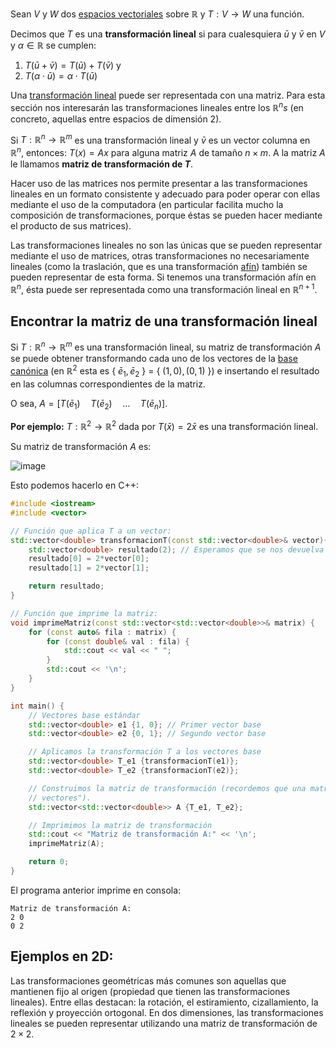 Sean $V$ y $W$ dos [espacios vectoriales](https://es.wikipedia.org/wiki/Espacio_vectorial) sobre $\mathbb{R}$ y $T:V \to W$ una función.

Decimos que $T$ es una **transformación lineal** si para cualesquiera $\bar{u}$ y $\bar{v}$ en $V$ y $\alpha \in \mathbb{R}$ se cumplen:
1. $T(\bar{u}+\bar{v})=T(\bar{u})+T(\bar{v})$ y
2. $T(\alpha \cdot \bar{u})=\alpha \cdot T(\bar{u})$

Una [transformación lineal](https://www.youtube.com/watch?v=kYB8IZa5AuE) puede ser representada con una matriz. Para esta sección nos interesarán las transformaciones lineales entre los $\mathbb{R}^n$*s* (en concreto, aquellas entre espacios de dimensión 2).

Si $T:\mathbb{R}^n \to \mathbb{R}^m$ es una transformación lineal y $\bar{v}$ es un vector columna en $\mathbb{R}^n$, entonces: $T(x)=Ax$ para alguna matriz $A$ de tamaño $n \times m$. A la matriz $A$ le llamamos **matriz de transformación de $T$**.

Hacer uso de las matrices nos permite presentar a las transformaciones lineales en un formato consistente y adecuado para poder operar con ellas mediante el uso de la computadora (en particular facilita mucho la composición de transformaciones, porque éstas se pueden hacer mediante el producto de sus matrices).

Las transformaciones lineales no son las únicas que se pueden representar mediante el uso de matrices, otras transformaciones no necesariamente lineales (como la traslación, que es una transformación [afín](https://en.wikipedia.org/wiki/Affine_transformation)) también se pueden representar de esta forma. Si tenemos una transformación afín en $\mathbb{R}^n$, ésta puede ser representada como una transformación lineal en $\mathbb{R}^{n+1}$.

## Encontrar la matriz de una transformación lineal

Si $T:\mathbb{R}^n \to \mathbb{R}^m$ es una transformación lineal, su matriz de transformación $A$ se puede obtener transformando cada uno de los vectores de la [base canónica](https://es.wikipedia.org/wiki/Base_can%C3%B3nica) (en $\mathbb{R}^2$ esta es { $\bar{e}_1, \bar{e}_2$ } $=$ { $(1,0), (0,1)$ }) e insertando el resultado en las columnas correspondientes de la matriz.

O sea, $A=[T(\bar{e}_1)\quad T(\bar{e}_2) \quad...\quad T(\bar{e}_n)]$.

**Por ejemplo:** $T:\mathbb{R}^2 \to \mathbb{R}^2$ dada por $T(\bar{x})=2\bar{x}$ es una transformación lineal.

Su matriz de transformación $A$ es: 

![image](https://github.com/user-attachments/assets/c9d2111b-7be8-46ba-a4b5-b508280cbf9b)


Esto podemos hacerlo en C++:
```c++
#include <iostream>
#include <vector>

// Función que aplica T a un vector:
std::vector<double> transformacionT(const std::vector<double>& vector){
    std::vector<double> resultado(2); // Esperamos que se nos devuelva un vector en R2
    resultado[0] = 2*vector[0];
    resultado[1] = 2*vector[1];

    return resultado;
}

// Función que imprime la matriz:
void imprimeMatriz(const std::vector<std::vector<double>>& matrix) {
    for (const auto& fila : matrix) {
        for (const double& val : fila) {
            std::cout << val << " ";
        }
        std::cout << '\n';
    }
}

int main() {
    // Vectores base estándar
    std::vector<double> e1 {1, 0}; // Primer vector base
    std::vector<double> e2 {0, 1}; // Segundo vector base

    // Aplicamos la transformación T a los vectores base
    std::vector<double> T_e1 {transformacionT(e1)};
    std::vector<double> T_e2 {transformacionT(e2)};

    // Construimos la matriz de transformación (recordemos que una matriz es un "vector de 
    // vectores").
    std::vector<std::vector<double>> A {T_e1, T_e2};

    // Imprimimos la matriz de transformación
    std::cout << "Matriz de transformación A:" << '\n';
    imprimeMatriz(A);

    return 0;
}
```
El programa anterior imprime en consola:
```
Matriz de transformación A:
2 0
0 2
```
## Ejemplos en 2D:

Las transformaciones geométricas más comunes son aquellas que mantienen fijo al origen (propiedad que tienen las transformaciones lineales). Entre ellas destacan: la rotación, el estiramiento, cizallamiento, la reflexión y proyección ortogonal. En dos dimensiones, las transformaciones lineales se pueden representar utilizando una matriz de transformación de $2 \times 2$.
